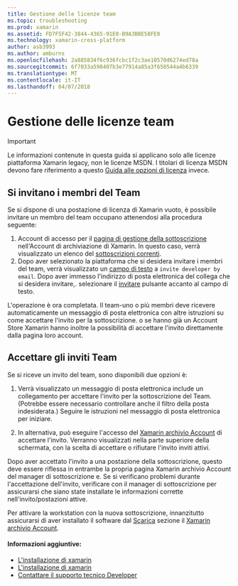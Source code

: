 ```yaml
---
title: Gestione delle licenze team
ms.topic: troubleshooting
ms.prod: xamarin
ms.assetid: FD7F5F42-3844-4365-91E0-B9A3BBE58FE0
ms.technology: xamarin-cross-platform
author: asb3993
ms.author: amburns
ms.openlocfilehash: 2a885834f6c936fcbc1f2c3ae10570d6274ed78a
ms.sourcegitcommit: 6f7033a598407b3e77914a85a3f650544a4b6339
ms.translationtype: MT
ms.contentlocale: it-IT
ms.lasthandoff: 04/07/2018
---
```

# <a name="team-license-management"></a>Gestione delle licenze team

> [!IMPORTANT]
> Le informazioni contenute in questa guida si applicano solo alle licenze piattaforma Xamarin legacy, non le licenze MSDN. I titolari di licenza MSDN devono fare riferimento a questo [Guida alle opzioni di licenza](~/cross-platform/get-started/requirements.md) invece.


## <a name="inviting-team-members"></a>Si invitano i membri del Team
Se si dispone di una postazione di licenza di Xamarin vuoto, è possibile invitare un membro del team occupano attenendosi alla procedura seguente:

1.  Account di accesso per il [pagina di gestione della sottoscrizione](https://store.xamarin.com/account/my/subscription) nell'Account di archiviazione di Xamarin. In questo caso, verrà visualizzato un elenco del [sottoscrizioni correnti](http://screencast.com/t/BdOamw5Z).
2.  Dopo aver selezionato la piattaforma che si desidera invitare i membri del team, verrà visualizzato un [campo di testo](http://screencast.com/t/APdCrwaN) a `invite developer by email`. Dopo aver immesso l'indirizzo di posta elettronica del collega che si desidera invitare,. selezionare il [invitare](http://screencast.com/t/vjQAIBpT) pulsante accanto al campo di testo.

L'operazione è ora completata. Il team-uno o più membri deve ricevere automaticamente un messaggio di posta elettronica con altre istruzioni su come accettare l'invito per la sottoscrizione. o se hanno già un Account Store Xamarin hanno inoltre la possibilità di accettare l'invito direttamente dalla pagina loro account.

## <a name="accepting-team-invitations"></a>Accettare gli inviti Team
Se si riceve un invito del team, sono disponibili due opzioni è:

1.  Verrà visualizzato un messaggio di posta elettronica include un collegamento per accettare l'invito per la sottoscrizione del Team. (Potrebbe essere necessario controllare anche il filtro della posta indesiderata.) Seguire le istruzioni nel messaggio di posta elettronica per iniziare. 

2.  In alternativa, può eseguire l'accesso del [Xamarin archivio Account](http://store.xamarin.com/account/my/subscription) di accettare l'invito. Verranno visualizzati nella parte superiore della schermata, con la scelta di accettare o rifiutare l'invito inviti attivi.

Dopo aver accettato l'invito a una postazione della sottoscrizione, questo deve essere riflessa in entrambe la propria pagina Xamarin archivio Account del manager di sottoscrizione e. Se si verificano problemi durante l'accettazione dell'invito, verificare con il manager di sottoscrizione per assicurarsi che siano state installate le informazioni corrette nell'invito/postazioni attive.

Per attivare la workstation con la nuova sottoscrizione, innanzitutto assicurarsi di aver installato il software dal [Scarica](https://store.xamarin.com/account/my/subscription/downloads) sezione il [Xamarin archivio Account](http://store.xamarin.com/account/my/subscription).

#### <a name="additional-information"></a>Informazioni aggiuntive:

-   [L'installazione di xamarin](~/android/get-started/installation/index.md)
-   [L'installazione di xamarin](~/ios/get-started/installation/index.md)
-   [Contattare il supporto tecnico Developer](http://xamarin.com/support)
